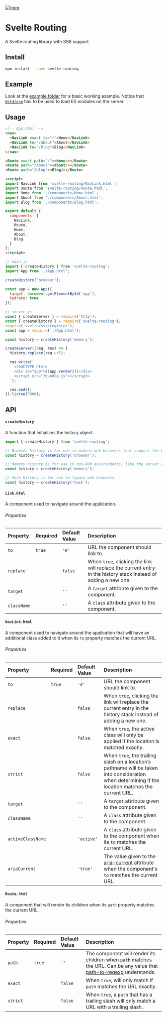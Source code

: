 [![npm][npm]][npm-url]

# Svelte Routing

A Svelte routing library with SSR support.

## Install

```bash
npm install --save svelte-routing
```

## Example

Look at the [example folder][example-folder-url] for a basic working example. Notice that [`@std/esm`][std-esm-url] has to be used to load ES modules on the server.

## Usage

```html
<!-- App.html -->
<nav>
  <NavLink exact to="/">Home</NavLink>
  <NavLink to="/about">About</NavLink>
  <NavLink to="/blog">Blog</NavLink>
</nav>

<Route exact path="/"><Home/></Route>
<Route path="/about"><About/></Route>
<Route path="/blog"><Blog/></Route>

<script>
import NavLink from 'svelte-routing/NavLink.html';
import Route from 'svelte-routing/Route.html';
import Home from './components/Home.html';
import About from './components/About.html';
import Blog from './components/Blog.html';

export default {
  components: {
    NavLink,
    Route,
    Home,
    About,
    Blog
  }
};
</script>
```

```javascript
// main.js
import { createHistory } from 'svelte-routing';
import App from './App.html';

createHistory('browser');

const app = new App({
  target: document.getElementById('app'),
  hydrate: true
});
```

```javascript
// server.js
const { createServer } = require('http');
const { createHistory } = require('svelte-routing');
require('svelte/ssr/register');
const app = require('./App.html');

const history = createHistory('memory');

createServer((req, res) => {
  history.replace(req.url);

  res.write(`
    <!DOCTYPE html>
    <div id="app">${app.render()}</div>
    <script src="/bundle.js"></script>
  `);

  res.end();
}).listen(3000);
```

## API

#### `createHistory`

A function that initializes the history object.

```javascript
import { createHistory } from 'svelte-routing';

// Browser history is for use in modern web browsers that support the HTML5 history API
const history = createHistory('browser');

// Memory history is for use in non-DOM environments, like the server and tests
const history = createHistory('memory');

// Hash history is for use in legacy web browsers
const history = createHistory('hash');
```

#### `Link.html`

A component used to navigate around the application.

###### Properties

| Property    | Required | Default Value | Description                                                                                                     |
| :---------- | :------- | :------------ | :-------------------------------------------------------------------------------------------------------------- |
| `to`        | `true`   | `'#'`         | URL the component should link to.                                                                               |
| `replace`   |          | `false`       | When `true`, clicking the link will replace the current entry in the history stack instead of adding a new one. |
| `target`    |          | `''`          | A `target` attribute given to the component.                                                                    |
| `className` |          | `''`          | A `class` attribute given to the component.                                                                     |

#### `NavLink.html`

A component used to navigate around the application that will have an additional
class added to it when its `to` property matches the current URL.

###### Properties

| Property          | Required | Default Value | Description                                                                                                                                         |
| :---------------- | :------- | :------------ | :-------------------------------------------------------------------------------------------------------------------------------------------------- |
| `to`              | `true`   | `'#'`         | URL the component should link to.                                                                                                                   |
| `replace`         |          | `false`       | When `true`, clicking the link will replace the current entry in the history stack instead of adding a new one.                                     |
| `exact`           |          | `false`       | When `true`, the active class will only be applied if the location is matched exactly.                                                              |
| `strict`          |          | `false`       | When `true`, the trailing slash on a location’s pathname will be taken into consideration when determining if the location matches the current URL. |
| `target`          |          | `''`          | A `target` attribute given to the component.                                                                                                        |
| `className`       |          | `''`          | A `class` attribute given to the component.                                                                                                         |
| `activeClassName` |          | `'active'`    | A `class` attribute given to the component when its `to` matches the current URL.                                                                   |
| `ariaCurrent`     |          | `'true'`      | The value given to the [aria-current][aria-current-url] attribute when the component's `to` matches the current URL.                                |

#### `Route.html`

A component that will render its children when its `path` property matches the
current URL.

###### Properties

| Property  | Required | Default Value | Description                                                                                                                         |
| :-------- | :------- | :------------ | :---------------------------------------------------------------------------------------------------------------------------------- |
| `path`    | `true`   | `''`          | The component will render its children when `path` matches the URL. Can be any value that [path-to-regexp][regexp-url] understands. |
| `exact`   |          | `false`       | When `true`, will only match if `path` matches the URL exactly.                                                                     |
| `strict`  |          | `false`       | When `true`, a `path` that has a trailing slash will only match a URL with a trailing slash.                                        |

[npm]: https://img.shields.io/npm/v/svelte-routing.svg
[npm-url]: https://npmjs.com/package/svelte-routing
[example-folder-url]: https://github.com/EmilTholin/svelte-routing/tree/master/example
[std-esm-url]: https://github.com/standard-things/esm
[aria-current-url]: https://tink.uk/using-the-aria-current-attribute
[regexp-url]: https://www.npmjs.com/package/path-to-regexp
